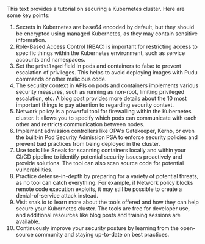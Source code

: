 This text provides a tutorial on securing a Kubernetes cluster. Here are some key points:

1. Secrets in Kubernetes are base64 encoded by default, but they should be encrypted using managed Kubernetes, as they may contain sensitive information.
2. Role-Based Access Control (RBAC) is important for restricting access to specific things within the Kubernetes environment, such as service accounts and namespaces.
3. Set the `privileged` field in pods and containers to false to prevent escalation of privileges. This helps to avoid deploying images with Pudu commands or other malicious code.
4. The security context in APIs on pods and containers implements various security measures, such as running as non-root, limiting privileged escalation, etc. A blog post provides more details about the 10 most important things to pay attention to regarding security context.
5. Network policy is a powerful tool for firewalling within the Kubernetes cluster. It allows you to specify which pods can communicate with each other and restricts communication between nodes.
6. Implement admission controllers like OPA's Gatekeeper, Kerno, or even the built-in Pod Security Admission PSA to enforce security policies and prevent bad practices from being deployed in the cluster.
7. Use tools like Sneak for scanning containers locally and within your CI/CD pipeline to identify potential security issues proactively and provide solutions. The tool can also scan source code for potential vulnerabilities.
8. Practice defense-in-depth by preparing for a variety of potential threats, as no tool can catch everything. For example, if Network policy blocks remote code execution exploits, it may still be possible to create a denial-of-service attack instead.
9. Visit snak.io to learn more about the tools offered and how they can help secure your Kubernetes cluster. The tools are free for developer use, and additional resources like blog posts and training sessions are available.
10. Continuously improve your security posture by learning from the open-source community and staying up-to-date on best practices.

